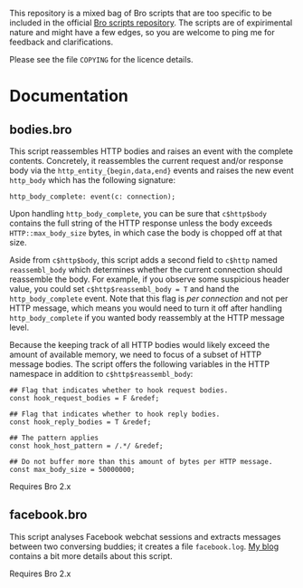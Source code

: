 This repository is a mixed bag of Bro scripts that are too specific to be
included in the official [Bro scripts
repository](http://git.bro-ids.org/bro-scripts.git). The scripts are
of expirimental nature and might have a few edges, so you are welcome to ping
me for feedback and clarifications.

Please see the file `COPYING` for the licence details.

Documentation
=============

bodies.bro
----------
This script reassembles HTTP bodies and raises an event with the complete
contents. Concretely, it reassembles the current request and/or response body
via the `http_entity_{begin,data,end}` events and raises the new event
`http_body` which has the following signature:

    http_body_complete: event(c: connection);

Upon handling `http_body_complete`, you can be sure that `c$http$body` contains
the full string of the HTTP response unless the body exceeds
`HTTP::max_body_size` bytes, in which case the body is chopped off at that
size.

Aside from `c$http$body`, this script adds a second field to `c$http` named
`reassembl_body` which determines whether the current connection should
reassemble the body. For example, if you observe some suspicious header value,
you could set `c$http$reassembl_body = T` and hand the `http_body_complete`
event. Note that this flag is *per connection* and not per HTTP message, which
means you would need to turn it off after handling `http_body_complete` if you
wanted body reassembly at the HTTP message level.

Because the keeping track of all HTTP bodies would likely exceed the amount of
available memory, we need to focus of a subset of HTTP message bodies. The
script offers the following variables in the HTTP namespace in addition to
`c$http$reassembl_body`:

    ## Flag that indicates whether to hook request bodies.
    const hook_request_bodies = F &redef;

    ## Flag that indicates whether to hook reply bodies.
    const hook_reply_bodies = T &redef;

    ## The pattern applies 
    const hook_host_pattern = /.*/ &redef;

    ## Do not buffer more than this amount of bytes per HTTP message.
    const max_body_size = 50000000;

Requires Bro 2.x

facebook.bro
------------

This script analyses Facebook webchat sessions and extracts messages between
two conversing buddies; it creates a file `facebook.log`.
[My blog][fb-chat-post] contains a bit more details about this script.

Requires Bro 2.x

[fb-chat-post]: http://matthias.vallentin.net/blog/2011/06/analyzing-facebook-webchat-sessions-with-bro/
